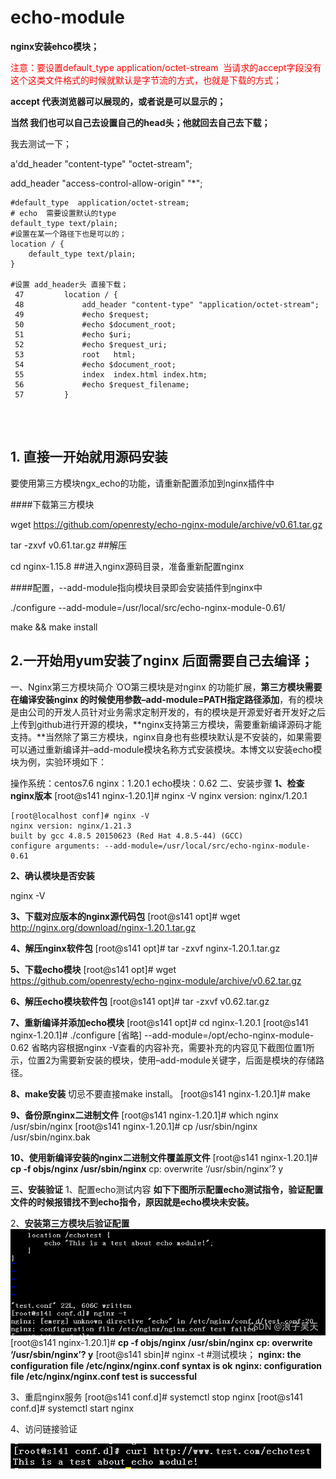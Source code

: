 # echo-module



**nginx安装ehco模块；**

<font color= red> 注意：要设置default_type application/octet-stream  当请求的accept字段没有这个这类文件格式的时候就默认是字节流的方式，也就是下载的方式；</font>

**accept  代表浏览器可以展现的，或者说是可以显示的；**

**当然 我们也可以自己去设置自己的head头；他就回去自己去下载；**

我去测试一下；

a'dd_header "content-type" "octet-stream";

add_header "access-control-allow-origin" "*";

````nginx
#default_type  application/octet-stream;
# echo  需要设置默认的type
default_type text/plain;
#设置在某一个路径下也是可以的；
location / {
    default_type text/plain;
}

#设置 add_header头 直接下载；
 47         location / {
 48             add_header "content-type" "application/octet-stream";
 49             #echo $request;
 50             #echo $document_root;
 51             #echo $uri;
 52             #echo $request_uri;
 53             root   html;
 54             #echo $document_root;
 55             index  index.html index.htm;
 56             #echo $request_filename;
 57         }


````

​      



## 1. 直接一开始就用源码安装



要使用第三方模块ngx_echo的功能，请重新配置添加到nginx插件中

 

####下载第三方模块

wget https://github.com/openresty/echo-nginx-module/archive/v0.61.tar.gz

tar -zxvf v0.61.tar.gz ##解压

cd nginx-1.15.8 ##进入nginx源码目录，准备重新配置nginx

 

####配置，--add-module指向模块目录即会安装插件到nginx中

./configure --add-module=/usr/local/src/echo-nginx-module-0.61/

make && make install




##  2.一开始用yum安装了nginx 后面需要自己去编译；



一、Nginx第三方模块简介
ΌΌ第三模块是对nginx 的功能扩展，**第三方模块需要在编译安装nginx 的时候使用参数–add-module=PATH指定路径添加**，有的模块是由公司的开发人员针对业务需求定制开发的，有的模块是开源爱好者开发好之后上传到github进行开源的模块，**nginx支持第三方模块，需要重新编译源码才能支持。**当然除了第三方模块，nginx自身也有些模块默认是不安装的，如果需要可以通过重新编译并–add-module模块名称方式安装模块。本博文以安装echo模块为例，实验环境如下：

操作系统：centos7.6
nginx：1.20.1
echo模块：0.62
二、安装步骤
**1、检查nginx版本**
[root@s141 nginx-1.20.1]# nginx -V
nginx version: nginx/1.20.1

````shell
[root@localhost conf]# nginx -V
nginx version: nginx/1.21.3
built by gcc 4.8.5 20150623 (Red Hat 4.8.5-44) (GCC) 
configure arguments: --add-module=/usr/local/src/echo-nginx-module-0.61

````

**2、确认模块是否安装**

nginx -V

**3、下载对应版本的nginx源代码包**
[root@s141 opt]# wget http://nginx.org/download/nginx-1.20.1.tar.gz

**4、解压nginx软件包**
[root@s141 opt]# tar -zxvf nginx-1.20.1.tar.gz

**5、下载echo模块**
[root@s141 opt]# wget https://github.com/openresty/echo-nginx-module/archive/v0.62.tar.gz

**6、解压echo模块软件包**
[root@s141 opt]# tar -zxvf v0.62.tar.gz

**7、重新编译并添加echo模块**
[root@s141 opt]# cd nginx-1.20.1
[root@s141 nginx-1.20.1]# ./configure [省略] --add-module=/opt/echo-nginx-module-0.62
省略内容根据nginx -V查看的内容补充，需要补充的内容见下截图位置1所示，位置2为需要新安装的模块，使用–add-module关键字，后面是模块的存储路径。



**8、make安装**
切忌不要直接make install。
[root@s141 nginx-1.20.1]# make

**9、备份原nginx二进制文件**
[root@s141 nginx-1.20.1]# which nginx
/usr/sbin/nginx
[root@s141 nginx-1.20.1]# cp /usr/sbin/nginx /usr/sbin/nginx.bak

**10、使用新编译安装的nginx二进制文件覆盖原文件**
[root@s141 nginx-1.20.1]# **cp -f objs/nginx /usr/sbin/nginx**
cp: overwrite ‘/usr/sbin/nginx’? y

**三、安装验证**
1、配置echo测试内容
**如下下图所示配置echo测试指令，验证配置文件的时候报错找不到echo指令，原因就是echo模块未安装。**



2、**安装第三方模块后验证配置**![在这里插入图片描述](echo-module.assets/watermark,type_ZHJvaWRzYW5zZmFsbGJhY2s,shadow_50,text_Q1NETiBA5rWq5a2Q5ZC05aSp,size_20,color_FFFFFF,t_70,g_se,x_16.png)
[root@s141 nginx-1.20.1]# **cp -f objs/nginx /usr/sbin/nginx**
**cp: overwrite ‘/usr/sbin/nginx’? y**
[root@s141 sbin]# nginx -t  #测试模块；
**nginx: the configuration file /etc/nginx/nginx.conf syntax is ok**
**nginx: configuration file /etc/nginx/nginx.conf test is successful**

3、重启nginx服务
[root@s141 conf.d]# systemctl stop nginx
[root@s141 conf.d]# systemctl start nginx

4、访问链接验证

![在这里插入图片描述](echo-module.assets/1b6de043db40415e97d2876bd31eff6b.png)





